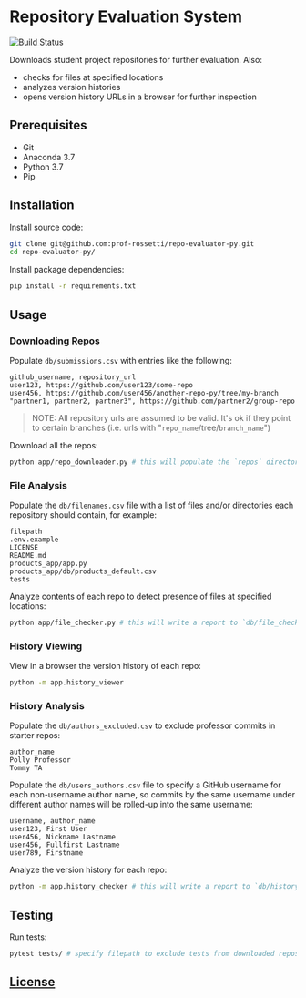 # Repository Evaluation System

[![Build Status](https://travis-ci.com/prof-rossetti/repo-evaluator-py.svg?branch=master)](https://travis-ci.com/prof-rossetti/repo-evaluator-py)

Downloads student project repositories for further evaluation. Also:
  + checks for files at specified locations
  + analyzes version histories
  + opens version history URLs in a browser for further inspection

## Prerequisites

  + Git
  + Anaconda 3.7
  + Python 3.7
  + Pip

## Installation

Install source code:

```sh
git clone git@github.com:prof-rossetti/repo-evaluator-py.git
cd repo-evaluator-py/
```

Install package dependencies:

```sh
pip install -r requirements.txt
```

## Usage

### Downloading Repos

Populate `db/submissions.csv` with entries like the following:

    github_username, repository_url
    user123, https://github.com/user123/some-repo
    user456, https://github.com/user456/another-repo-py/tree/my-branch
    "partner1, partner2, partner3", https://github.com/partner2/group-repo

> NOTE: All repository urls are assumed to be valid. It's ok if they point to certain branches (i.e. urls with "`repo_name`/tree/`branch_name`")

Download all the repos:

```sh
python app/repo_downloader.py # this will populate the `repos` directory!
```

### File Analysis

Populate the `db/filenames.csv` file with a list of files and/or directories each repository should contain, for example:

    filepath
    .env.example
    LICENSE
    README.md
    products_app/app.py
    products_app/db/products_default.csv
    tests

Analyze contents of each repo to detect presence of files at specified locations:

```sh
python app/file_checker.py # this will write a report to `db/file_checks.csv`
```

### History Viewing

View in a browser the version history of each repo:

```sh
python -m app.history_viewer
```

### History Analysis

Populate the `db/authors_excluded.csv` to exclude professor commits in starter repos:

    author_name
    Polly Professor
    Tommy TA

Populate the `db/users_authors.csv` file to specify a GitHub username for each non-username author name, so commits by the same username under different author names will be rolled-up into the same username:

    username, author_name
    user123, First User
    user456, Nickname Lastname
    user456, Fullfirst Lastname
    user789, Firstname

Analyze the version history for each repo:

```sh
python -m app.history_checker # this will write a report to `db/history_checks.csv`
```

## Testing

Run tests:

```sh
pytest tests/ # specify filepath to exclude tests from downloaded repos
```

## [License](LICENSE.md)
